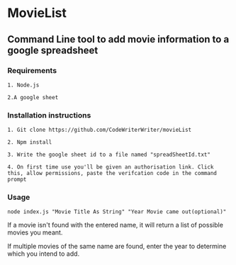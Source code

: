 # MovieList
## Command Line tool to add movie information to a google spreadsheet
### Requirements
`1. Node.js `

`2.A google sheet`
### Installation instructions
`1. Git clone https://github.com/CodeWriterWriter/movieList `

`2. Npm install`

`3. Write the google sheet id to a file named "spreadSheetId.txt"`

`4. On first time use you'll be given an authorisation link. Click this, allow permissions, paste the verifcation code in the command prompt`

### Usage

`node index.js "Movie Title As String" "Year Movie came out(optional)"`

If a movie isn't found with the entered name, it will return a list of possible movies you meant.

If multiple movies of the same name are found, enter the year to determine which you intend to add.
